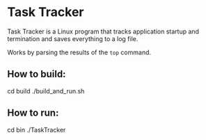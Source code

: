 # Task Tracker

Task Tracker is a Linux program that tracks application startup and termination and saves everything to a log file.

Works by parsing the results of the `top` command.

## How to build:
cd build
./build_and_run.sh

## How to run:
cd bin
./TaskTracker
